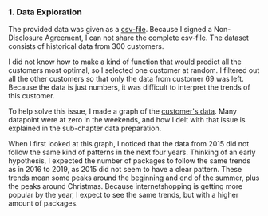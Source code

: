 ### 1. Data Exploration
The provided data was given as a [csv-file](https://github.com/georgeottens/AppliedDataScience/blob/main/ScreenShots/300_customer_view.png).
Because I signed a Non-Disclosure Agreement, I can not share the complete csv-file.
The dataset consists of historical data from 300 customers.

I did not know how to make a kind of function that would predict all the customers most optimal, so I selected one customer at random.
I filtered out all the other customers so that only the data from customer 69 was left.
Because the data is just numbers, it was difficult to interpret the trends of this customer.

To help solve this issue, I made a graph of the [customer's data](https://github.com/georgeottens/AppliedDataScience/blob/main/Python_Notebooks/Data_klant_69_overzicht.ipynb).
Many datapoint were at zero in the weekends, and how I delt with that issue is explained in the sub-chapter data preparation.

When I first looked at this graph, I noticed that the data from 2015 did not follow the same kind of patterns in the next four years.
Thinking of an early hypothesis, I expected the number of packages to follow the same trends as in 2016 to 2019, as 2015 did not seem to have a clear pattern.
These trends mean some peaks around the beginning and end of the summer, plus the peaks around Christmas.
Because internetshopping is getting more popular by the year, I expect to see the same trends, but with a higher amount of packages.
